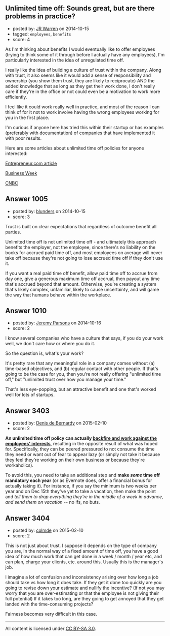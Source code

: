 ## Unlimited time off: Sounds great, but are there problems in practice?

- posted by: [JR Warren](https://stackexchange.com/users/1866317/jr-warren) on 2014-10-15
- tagged: `employees`, `benefits`
- score: 4

As I'm thinking about benefits I would eventually like to offer employees (trying to think some of it through before I actually have any employees), I'm particularly interested in the idea of unregulated time off.  

I really like the idea of building a culture of trust within the company. Along with trust, it also seems like it would add a sense of responsibility and ownership (you show them trust, they are likely to reciprocate) AND the added knowledge that as long as they get their work done, I don't really care if they're in the office or not could even be a motivation to work more efficiently.

I feel like it could work really well in practice, and most of the reason I can think of for it not to work involve having the wrong employees working for you in the first place.


I'm curious if anyone here has tried this within their startup or has examples (preferably with documentation) of companies that have implemented it with poor results.

Here are some articles about unlimited time off policies for anyone interested:

[Entrepreneur.com article][1]

[Business Week][2]

[CNBC][3]


  [1]: http://www.entrepreneur.com/article/233611
  [2]: http://www.businessweek.com/articles/2014-09-25/why-a-tiny-number-of-companies-offer-unlimited-vacation-time
  [3]: http://www.cnbc.com/id/101407712


## Answer 1005

- posted by: [blunders](https://stackexchange.com/users/216182/blunders) on 2014-10-15
- score: 3

Trust is built on clear expectations that regardless of outcome benefit all parties.

Unlimited time off is not unlimited time off - and ultimately this approach benefits the employer, not the employee, since there's no liability on the books for accrued paid time off, and most employees on average will never take off because they're not going to lose accrued time off if they don't use it.

If you want a real paid time off benefit, allow paid time off to accrue from day one, give a generous maximum time off accrual, then payout any time that's accrued beyond that amount. Otherwise, you're creating a system that's likely complex, unfamiliar, likely to cause uncertainty, and will game the way that humans behave within the workplace.




## Answer 1010

- posted by: [Jeremy Parsons](https://stackexchange.com/users/497810/jeremy-parsons) on 2014-10-16
- score: 2

I know several companies who have a culture that says, if you do your work well, we don't care how or where you do it.

So the question is, what's your work?

It's pretty rare that any meaningful role in a company comes without (a) time-based objectives, and (b) regular contact with other people. If that's going to be the case for you, then you're not really offering "unlimited time off," but "unlimited trust over how you manage your time." 

That's less eye-popping, but an attractive benefit and one that's worked well for lots of startups.


## Answer 3403

- posted by: [Denis de Bernardy](https://stackexchange.com/users/182468/denis-de-bernardy) on 2015-02-10
- score: 2

**An unlimited time off policy can actually [backfire and work against the employees' interests](http://nymag.com/scienceofus/2014/12/when-an-unlimited-vacation-policy-backfires.html)**, resulting in the opposite result of what was hoped for. Specifically, they can be peered pressured to not consume the time they need or want out of fear to appear lazy (or simply not take it because they feel they're working on their own business or because they're workaholics).

To avoid this, you need to take an additional step and **make *some* time off mandatory each year** (or as Evernote does, offer a financial bonus for actually taking it). For instance, if you say the minimum is two weeks per year and on Dec 15th they've yet to take a vacation, then make the point and *tell them to drop everything they're in the middle of a week in advance, and send them on vacation* -- no ifs, no buts.


## Answer 3404

- posted by: [colmde](https://stackexchange.com/users/1618945/colmde) on 2015-02-10
- score: 2

This is not just about trust. I suppose it depends on the type of company you are, In the normal way of a fixed amount of time off, you have a good idea of how much work that can get done in a week / month / year etc, and can plan, charge your clients, etc. around this. Usually this is the manager's job.

I imagine a lot of confusion and inconsistency arising over how long a job should take vs how long it does take. If they get it done too quickly are you going to revise down your estimate and nullify the incentive? (If not you may worry that you are over-estimating or that the employee is not giving their full potential) If it takes too long, are they going to get annoyed that they get landed with the time-consuming projects?

Fairness becomes very difficult in this case. 





---

All content is licensed under [CC BY-SA 3.0](https://creativecommons.org/licenses/by-sa/3.0/).
